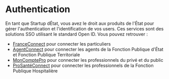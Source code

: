 # Authentication

En tant que Startup dÉtat, vous avez le droit aux produits de l'État pour gérer l'authentication et l'identification de vos users. Ces services sont des solutions SSO utilisant le standard Open ID. Vous pouvez retrouver :

- [FranceConnect](https://franceconnect.gouv.fr/partenaires) pour connecter les particuliers
- [AgentConnect](https://agentconnect.gouv.fr/) pour connecter les agents de la Fonction Publique d'État et Fonction Publique Territoriale
- [MonComptePro](https://moncomptepro.beta.gouv.fr/partenaire) pour connecter les professionnels du privé et du public
- [ProSantéConnect](https://industriels.esante.gouv.fr/produits-et-services/pro-sante-connect) pour connecter les professionnels de la Fonction Publique Hospitalière
